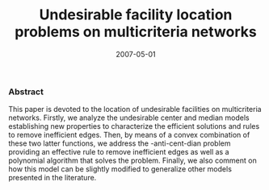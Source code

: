 ﻿---
title: "Undesirable facility location problems on multicriteria networks"
collection: publications
permalink: /publication/2007-05-01-COR-10
excerpt: ''
date: 2007-05-01
venue: 'Computers & Operations Research'
paperurl: 'https://doi.org/10.1016/j.cor.2005.06.010'
citation: '<b>Colebrook M</b>, Sicilia J. &quot;Undesirable facility location problems on multicriteria networks&quot;. <i>Computers & Operations Research</i> 34(5), 1491-1514 (2007)' #'Your Name, You. (2015). &quot;Paper Title Number 3.&quot; <i>Journal 1</i>. 1(3).'
---
### Abstract
This paper is devoted to the location of undesirable facilities on multicriteria networks. Firstly, we analyze the undesirable center and median models establishing new properties to characterize the efficient solutions and rules to remove inefficient edges. Then, by means of a convex combination of these two latter functions, we address the -anti-cent-dian problem providing an effective rule to remove inefficient edges as well as a polynomial algorithm that solves the problem. Finally, we also comment on how this model can be slightly modified to generalize other models presented in the literature.

